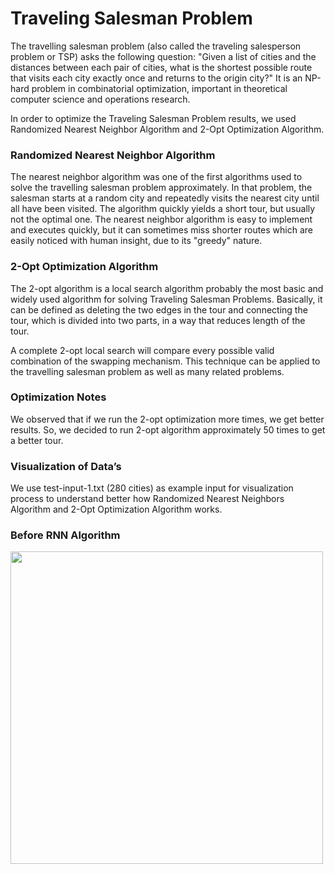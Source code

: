 # Traveling Salesman Problem

The travelling salesman problem (also called the traveling salesperson problem or TSP) asks the following question: "Given a list of cities and the distances between each pair of cities, what is the shortest possible route that visits each city exactly once and returns to the origin city?" It is an NP-hard problem in combinatorial optimization, important in theoretical computer science and operations research.

In order to optimize the Traveling Salesman Problem results, we used Randomized Nearest Neighbor Algorithm and 2-Opt Optimization Algorithm.

### Randomized Nearest Neighbor Algorithm

The nearest neighbor algorithm was one of the first algorithms used to solve the travelling salesman problem approximately. In that problem, the salesman starts at a random city and repeatedly visits the nearest city until all have been visited. The algorithm quickly yields a short tour, but usually not the optimal one. The nearest neighbor algorithm is easy to implement and executes quickly, but it can sometimes miss shorter routes which are easily noticed with human insight, due to its "greedy" nature.

### 2-Opt Optimization Algorithm

The 2-opt algorithm is a local search algorithm probably the most basic and widely used algorithm for solving Traveling Salesman Problems. Basically, it can be defined as deleting the two edges in the tour and connecting the tour, which is divided into two parts, in a way that reduces length of the tour.

A complete 2-opt local search will compare every possible valid combination of the swapping mechanism. This technique can be applied to the travelling salesman problem as well as many related problems.

### Optimization Notes

We observed that if we run the 2-opt optimization more times, we get better results. So, we decided to run 2-opt algorithm approximately 50 times to get a better tour.

### Visualization of Data’s

We use test-input-1.txt (280 cities) as example input for visualization process to understand better how Randomized Nearest Neighbors Algorithm and 2-Opt Optimization Algorithm works.

<h3> Before RNN Algorithm </h3>
<img src="https://i.ibb.co/FxM31j4/Screenshot-20210219-125643.png" data-canonical-src="https://i.ibb.co/FxM31j4/Screenshot-20210219-125643.png" align=left width = 500/>
